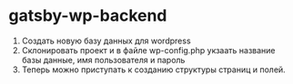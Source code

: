 # gatsby-wp-backend

1. Создать новую базу данных для wordpress
2. Склонировать проект и в файле wp-config.php укзаать название базы данные, имя пользователя и пароль
3. Теперь можно приступать к созданию структуры страниц и полей.
